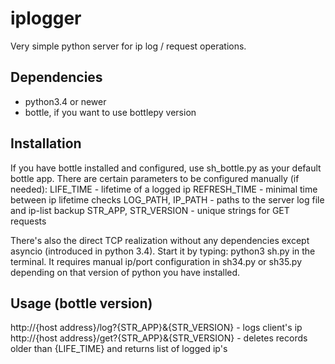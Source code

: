 # iplogger
Very simple python server for ip log / request operations.

## Dependencies
- python3.4 or newer
- bottle, if you want to use bottlepy version

## Installation
If you have bottle installed and configured, use sh_bottle.py as your default bottle app. There are certain parameters to be configured manually (if needed):
LIFE_TIME - lifetime of a logged ip
REFRESH_TIME - minimal time between ip lifetime checks
LOG_PATH, IP_PATH - paths to the server log file and ip-list backup
STR_APP, STR_VERSION - unique strings for GET requests

There's also the direct TCP realization without any dependencies except asyncio (introduced in python 3.4). Start it by typing:
  python3 sh.py
in the terminal. It requires manual ip/port configuration in sh34.py or sh35.py depending on that version of python you have installed.

## Usage (bottle version)
http://{host address}/log?{STR_APP}&{STR_VERSION} - logs client's ip
http://{host address}/get?{STR_APP}&{STR_VERSION} - deletes records older than {LIFE_TIME} and returns list of logged ip's
